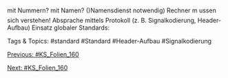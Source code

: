 mit Nummern?
mit Namen? ()Namensdienst notwendig)
Rechner m ussen sich verstehen!
Absprache mittels Protokoll (z. B. Signalkodierung, Header-Aufbau)
Einsatz globaler Standards:

   Tags & Topics:
   #standard
   #Standard
   #Header-Aufbau
   #Signalkodierung

[Previous: #KS_Folien_160](KS_Folien_160.md)

[Next: #KS_Folien_160](KS_Folien_160.md)